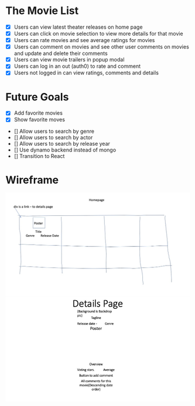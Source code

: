 # The Movie List

- [x] Users can view latest theater releases on home page
- [x] Users can click on movie selection to view more details for that movie
- [x] Users can rate movies and see average ratings for movies
- [x] Users can comment on movies and see other user comments on movies and update and delete their comments
- [x] Users can view movie trailers in popup modal
- [x] Users can log in an out (auth0) to rate and comment
- [x] Users not logged in can view ratings, comments and details

# Future Goals

- [x] Add favorite movies
- [x] Show favorite moves
- [] Allow users to search by genre
- [] Allow users to search by actor
- [] Allow users to search by release year
- [] Use dynamo backend instead of mongo
- [] Transition to React

# Wireframe
![](homepage.jpg)
![](Slide1.jpeg)
